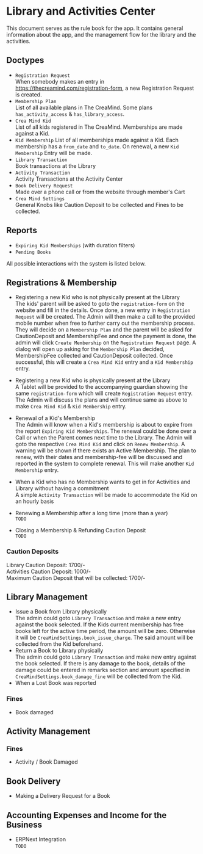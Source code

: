 # Library and Activities Center
This document serves as the rule book for the app. It contains general information about the app, and the management flow for the library and the activities.

## Doctypes
- `Registration Request`  
When somebody makes an entry in https://thecreamind.com/registration-form, a new Registration Request is created.
- `Membership Plan`  
List of all available plans in The CreaMind. Some plans `has_activity_access` & `has_library_access`.
- `Crea Mind Kid`  
List of all kids registered in The CreaMind. Memberships are made against a Kid.
- `Kid Membership`
List of all memberships made against a Kid. Each membership has a `from_date` and `to_date`. On renewal, a new `Kid Membership` Entry will be made.
- `Library Transaction`  
Book transactions at the Library
- `Activity Transaction`  
Activity Transactions at the Activity Center
- `Book Delivery Request`  
Made over a phone call or from the website through member's Cart
- `Crea Mind Settings`  
General Knobs like Caution Deposit to be collected and Fines to be collected.

## Reports
- `Expiring Kid Memberships` (with duration filters)
- `Pending Books`


All possible interactions with the system is listed below.

## Registrations & Membership
- Registering a new Kid who is not physically present at the Library  
The kids' parent will be asked to goto the `registration-form` on the website and fill in the details. Once done, a new entry in `Registration Request` will be created. The Admin will then make a call to the provided mobile number when free to further carry out the membership process. They will decide on a `Membership Plan` and the parent will be asked for CautionDeposit and MembershipFee and once the payment is done, the admin will click `Create Membership` on the `Registration Request` page. A dialog will open up asking for the `Membership Plan` decided, MembershipFee collected and CautionDeposit collected. Once successful, this will create a `Crea Mind Kid` entry and a `Kid Membership` entry.

- Registering a new Kid who is physically present at the Library  
A Tablet will be provided to the accompanying guardian showing the same `registration-form` which will create `Registration Request` entry. The Admin will discuss the plans and will continue same as above to make `Crea Mind Kid` & `Kid Membership` entry.

- Renewal of a Kid's Membership  
The Admin will know when a Kid's membership is about to expire from the report `Expiring Kid Memberships`. The renewal could be done over a Call or when the Parent comes next time to the Library. The Admin will goto the respective `Crea Mind Kid` and click on `Renew Membership`. A warning will be shown if there exists an Active Membership. The plan to renew, with their dates and membership-fee will be discussed and reported in the system to complete renewal. This will make another `Kid Membership` entry.

- When a Kid who has no Membership wants to get in for Activities and Library without having a commitment  
A simple `Activity Transaction` will be made to accommodate the Kid on an hourly basis

- Renewing a Membership after a long time (more than a year)  
`TODO`

- Closing a Membership & Refunding Caution Deposit  
`TODO`

### Caution Deposits
Library Caution Deposit: 1700/-  
Activities Caution Deposit: 1000/-  
Maximum Caution Deposit that will be collected: 1700/-

## Library Management
- Issue a Book from Library physically  
The admin could goto `Library Transaction` and make a new entry against the book selected. If the Kids current membership has free books left for the active time period, the amount will be zero. Otherwise it will be `CreaMindSettings.book_issue_charge`. The said amount will be collected from the Kid beforehand.
- Return a Book to Library physically  
The admin could goto `Library Transaction` and make new entry against the book selected. If there is any damage to the book, details of the damage could be entered in remarks section and amount specified in `CreaMindSettings.book_damage_fine` will be collected from the Kid.
- When a Lost Book was reported

### Fines
- Book damaged

## Activity Management
### Fines
- Activity / Book Damaged

## Book Delivery
- Making a Delivery Request for a Book


## Accounting Expenses and Income for the Business
- ERPNext Integration  
`TODO`
